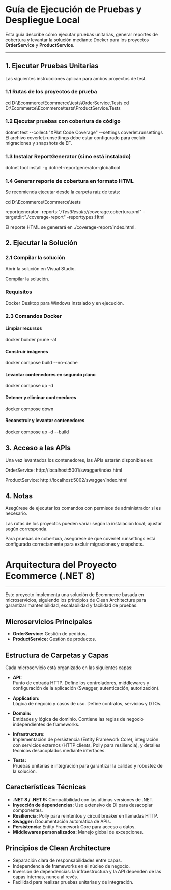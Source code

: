 # Guía de Ejecución de Pruebas y Despliegue Local

Esta guía describe cómo ejecutar pruebas unitarias, generar reportes de cobertura y levantar la solución mediante Docker para los proyectos **OrderService** y **ProductService**.

---

## 1. Ejecutar Pruebas Unitarias

Las siguientes instrucciones aplican para ambos proyectos de test.

### 1.1 Rutas de los proyectos de prueba

cd D:\Ecommerce\Ecommerce\tests\OrderService.Tests
cd D:\Ecommerce\Ecommerce\tests\ProductService.Tests

### 1.2 Ejecutar pruebas con cobertura de código

dotnet test --collect:"XPlat Code Coverage" --settings coverlet.runsettings
El archivo coverlet.runsettings debe estar configurado para excluir migraciones y snapshots de EF.

### 1.3 Instalar ReportGenerator (si no está instalado)

dotnet tool install -g dotnet-reportgenerator-globaltool

### 1.4 Generar reporte de cobertura en formato HTML
Se recomienda ejecutar desde la carpeta raíz de tests:

cd D:\Ecommerce\Ecommerce\tests

reportgenerator -reports:"*/TestResults/*/coverage.cobertura.xml" -targetdir:"./coverage-report" -reporttypes:Html

El reporte HTML se generará en ./coverage-report/index.html.

## 2. Ejecutar la Solución

### 2.1 Compilar la solución
Abrir la solución en Visual Studio.

Compilar la solución.

###  Requisitos
Docker Desktop para Windows instalado y en ejecución.

### 2.3 Comandos Docker

#### Limpiar recursos
docker builder prune -af

#### Construir imágenes

docker compose build --no-cache

#### Levantar contenedores en segundo plano

docker compose up -d

#### Detener y eliminar contenedores

docker compose down

#### Reconstruir y levantar contenedores

docker compose up -d --build

## 3. Acceso a las APIs

Una vez levantados los contenedores, las APIs estarán disponibles en:

OrderService: http://localhost:5001/swagger/index.html

ProductService: http://localhost:5002/swagger/index.html

## 4. Notas

Asegúrese de ejecutar los comandos con permisos de administrador si es necesario.

Las rutas de los proyectos pueden variar según la instalación local; ajustar según corresponda.

Para pruebas de cobertura, asegúrese de que coverlet.runsettings está configurado correctamente para excluir migraciones y snapshots.



# Arquitectura del Proyecto Ecommerce (.NET 8)

---

Este proyecto implementa una solución de Ecommerce basada en microservicios, siguiendo los principios de Clean Architecture para garantizar mantenibilidad, escalabilidad y facilidad de pruebas.

## Microservicios Principales

- **OrderService:** Gestión de pedidos.
- **ProductService:** Gestión de productos.

## Estructura de Carpetas y Capas

Cada microservicio está organizado en las siguientes capas:

- **API:**  
  Punto de entrada HTTP. Define los controladores, middlewares y configuración de la aplicación (Swagger, autenticación, autorización).

- **Application:**  
  Lógica de negocio y casos de uso. Define contratos, servicios y DTOs.

- **Domain:**  
  Entidades y lógica de dominio. Contiene las reglas de negocio independientes de frameworks.

- **Infrastructure:**  
  Implementación de persistencia (Entity Framework Core), integración con servicios externos (HTTP clients, Polly para resiliencia), y detalles técnicos desacoplados mediante interfaces.

- **Tests:**  
  Pruebas unitarias e integración para garantizar la calidad y robustez de la solución.

## Características Técnicas

- **.NET 8 / .NET 9:** Compatibilidad con las últimas versiones de .NET.
- **Inyección de dependencias:** Uso extensivo de DI para desacoplar componentes.
- **Resiliencia:** Polly para reintentos y circuit breaker en llamadas HTTP.
- **Swagger:** Documentación automática de APIs.
- **Persistencia:** Entity Framework Core para acceso a datos.
- **Middlewares personalizados:** Manejo global de excepciones.

## Principios de Clean Architecture

- Separación clara de responsabilidades entre capas.
- Independencia de frameworks en el núcleo de negocio.
- Inversión de dependencias: la infraestructura y la API dependen de las capas internas, nunca al revés.
- Facilidad para realizar pruebas unitarias y de integración.


